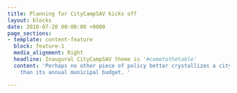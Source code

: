 ```yaml
---
title: Planning for CityCampSAV kicks off
layout: blocks
date: 2018-07-20 00:00:00 +0000
page_sections:
- template: content-feature
  block: feature-1
  media_alignment: Right
  headline: Inaugural CityCampSAV theme is '#cometothetable'
  content: 'Perhaps no other piece of policy better crystallizes a city''s value system
    than its annual municipal budget. '

---
```

